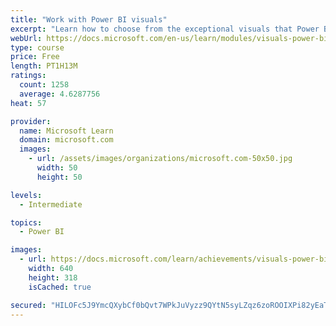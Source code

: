 ```yaml
---
title: "Work with Power BI visuals"
excerpt: "Learn how to choose from the exceptional visuals that Power BI makes available to you. Formatting visuals will direct the user’s attention to exactly where you want it, while helping to make the visual easier to read and interpret. You will also learn about how to use key performance indicators (KPIs)."
webUrl: https://docs.microsoft.com/en-us/learn/modules/visuals-power-bi/
type: course
price: Free
length: PT1H13M
ratings:
  count: 1258
  average: 4.6287756
heat: 57

provider:
  name: Microsoft Learn
  domain: microsoft.com
  images:
    - url: /assets/images/organizations/microsoft.com-50x50.jpg
      width: 50
      height: 50

levels:
  - Intermediate

topics:
  - Power BI

images:
  - url: https://docs.microsoft.com/learn/achievements/visuals-power-bi-social.png
    width: 640
    height: 318
    isCached: true

secured: "HILOFc5J9YmcQXybCf0bQvt7WPkJuVyzz9QYtN5syLZqz6zoROOIXPi82yEaTsysWpAfvK9TfZ9DMG5LNCrVzgv243SSCqTgNDDPqZm0FjRqq+sH48WuEtB6IfV8HMlmhZcwhpPKeq8+uoqKvLZISZ9vlCCx+cVjsS0PFya4ub0jdyhEt+WBzNjsXko2klT1n9wsYbrsx/8YeM2i9UWTGYlryhKaGdgmfWnFtQMDxq+fV3Xd5DIRKMvXP3EIRJGr6xAd1erYDNMdTRN585FDO4BDQQ0EsWXXiiroYIySeK0ZGT3+Go3KE+h3a9hucOXC0q8rvrwTgkqcXcChLN8kdrywKaFL5jN+NjvquI1toR5X6oEfOpDc9R3V0kGpNzhUJaVyr6PHC8JMO3KZv/1c4N2Xd1ASaWfz29hSNmg1uSM=;8FuxU0F/yXZAx+Xn9YE34g=="
---
```


